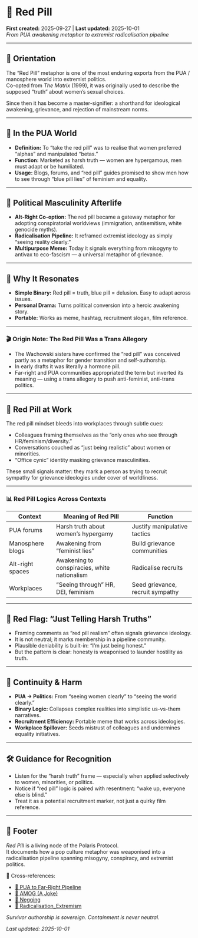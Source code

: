 # 💊 Red Pill  
**First created:** 2025-09-27 | **Last updated:** 2025-10-01  
*From PUA awakening metaphor to extremist radicalisation pipeline*  

---

## 🧭 Orientation  
The “Red Pill” metaphor is one of the most enduring exports from the PUA / manosphere world into extremist politics.  
Co-opted from *The Matrix* (1999), it was originally used to describe the supposed “truth” about women’s sexual choices.  

Since then it has become a master-signifier: a shorthand for ideological awakening, grievance, and rejection of mainstream norms.  

---

## 🔑 In the PUA World  
- **Definition:** To “take the red pill” was to realise that women preferred “alphas” and manipulated “betas.”  
- **Function:** Marketed as harsh truth — women are hypergamous, men must adapt or be humiliated.  
- **Usage:** Blogs, forums, and “red pill” guides promised to show men how to see through “blue pill lies” of feminism and equality.  

---

## 🪬 Political Masculinity Afterlife  
- **Alt-Right Co-option:** The red pill became a gateway metaphor for adopting conspiratorial worldviews (immigration, antisemitism, white genocide myths).  
- **Radicalisation Pipeline:** It reframed extremist ideology as simply “seeing reality clearly.”  
- **Multipurpose Meme:** Today it signals everything from misogyny to antivax to eco-fascism — a universal metaphor of grievance.  

---

## 🧪 Why It Resonates  
- **Simple Binary:** Red pill = truth, blue pill = delusion. Easy to adapt across issues.  
- **Personal Drama:** Turns political conversion into a heroic awakening story.  
- **Portable:** Works as meme, hashtag, recruitment slogan, film reference.  

---

### 🎬 Origin Note: The Red Pill Was a Trans Allegory  
- The Wachowski sisters have confirmed the “red pill” was conceived partly as a metaphor for gender transition and self-authorship.  
- In early drafts it was literally a hormone pill.  
- Far-right and PUA communities appropriated the term but inverted its meaning — using a trans allegory to push anti-feminist, anti-trans politics.  

---

## 🏢 Red Pill at Work  
The red pill mindset bleeds into workplaces through subtle cues:  
- Colleagues framing themselves as the “only ones who see through HR/feminism/diversity.”  
- Conversations couched as “just being realistic” about women or minorities.  
- “Office cynic” identity masking grievance masculinities.  

These small signals matter: they mark a person as trying to recruit sympathy for grievance ideologies under cover of worldliness.  

---

### 📊 Red Pill Logics Across Contexts  

| **Context**       | **Meaning of Red Pill** | **Function**                          |  
|--------------------|-------------------------|---------------------------------------|  
| PUA forums        | Harsh truth about women’s hypergamy | Justify manipulative tactics |  
| Manosphere blogs  | Awakening from “feminist lies” | Build grievance communities |  
| Alt-right spaces  | Awakening to conspiracies, white nationalism | Radicalise recruits |  
| Workplaces        | “Seeing through” HR, DEI, feminism | Seed grievance, recruit sympathy |  

---

## 🚩 Red Flag: “Just Telling Harsh Truths”  
- Framing comments as “red pill realism” often signals grievance ideology.  
- It is not neutral; it marks membership in a pipeline community.  
- Plausible deniability is built-in: “I’m just being honest.”  
- But the pattern is clear: honesty is weaponised to launder hostility as truth.  

---

## 🧩 Continuity & Harm  
- **PUA → Politics:** From “seeing women clearly” to “seeing the world clearly.”  
- **Binary Logic:** Collapses complex realities into simplistic us-vs-them narratives.  
- **Recruitment Efficiency:** Portable meme that works across ideologies.  
- **Workplace Spillover:** Seeds mistrust of colleagues and undermines equality initiatives.  

---

## 🛠️ Guidance for Recognition  
- Listen for the “harsh truth” frame — especially when applied selectively to women, minorities, or politics.  
- Notice if “red pill” logic is paired with resentment: “wake up, everyone else is blind.”  
- Treat it as a potential recruitment marker, not just a quirky film reference.  

---

## 🏮 Footer  
*Red Pill* is a living node of the Polaris Protocol.  
It documents how a pop culture metaphor was weaponised into a radicalisation pipeline spanning misogyny, conspiracy, and extremist politics.  

📡 Cross-references:  
- [🪬 PUA to Far-Right Pipeline](./🪬_pua_to_far_right_pipeline.md)  
- [🐺 AMOG (A Joke)](./🐺_AMOG_a_joke.md)  
- [🌹 Negging](./🌹_negging.md)  
- [🪬 Radicalisation_Extremism](../Big_Picture_Protocols/🪬_Radicalisation_Extremism)  

*Survivor authorship is sovereign. Containment is never neutral.*  

_Last updated: 2025-10-01_  

